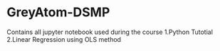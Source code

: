 # GreyAtom-DSMP
Contains all jupyter notebook used during the course
1.Python Tutotial
2.Linear Regression using OLS method

